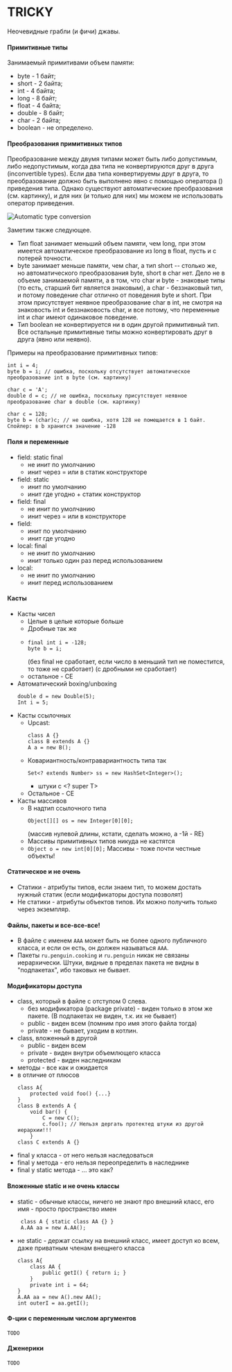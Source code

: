# TRICKY

Неочевидные грабли (и фичи) джавы.

#### Примитивные типы

Занимаемый примитивами объем памяти:
- byte - 1 байт;
- short - 2 байта;
- int - 4 байта;
- long - 8 байт;
- float - 4 байта;
- double - 8 байт;
- char - 2 байта;
- boolean - не определено.

#### Преобразования примитивных типов
Преобразование между двумя типами может быть либо допустимым, либо недопустимым, когда два типа не конвертируются друг в друга (inconvertible types). Если два типа конвертируемы друг в друга, то преобразование должно быть выполнено явно с помощью оператора () приведения типа. Однако существуют автоматические преобразования (см. картинку), и для них (и только для них) мы можем не использовать оператор приведения.

![Automatic type conversion](https://postimg.cc/5XcFc8Gj)

Заметим также следующее.
- Тип float занимает меньший объем памяти, чем long, при этом имеется автоматическое преобразование из long в float, пусть и с потерей точности. 
- byte занимает меньше памяти, чем char, а тип short -- столько же, но автоматического преобразования byte, short в char нет. Дело не в объеме занимаемой памяти, а в том, что char и byte - знаковые типы (то есть, старший бит является знаковым), а char - беззнаковый тип, и потому поведение char отлично от поведения byte и short. При этом присутствует неявное преобразование char в int, не смотря на знаковость int и беззнаковость char, и все потому, что переменные int и char имеют одинаковое поведение.
- Тип boolean не конвертируется ни в один другой примитивный тип. Все остальные примитивные типы можно конвертировать друг в друга (явно или неявно).

Примеры на преобразование примитивных типов:
```
int i = 4;
byte b = i; // ошибка, поскольку отсутствует автоматическое преобразование int в byte (см. картинку)
```
```
char c = 'A';
double d = c; // не ошибка, поскольку присутствует неявное преобразование char в double (см. картинку)
```
```
char c = 128;
byte b = (char)c; // не ошибка, хотя 128 не помещается в 1 байт. Спойлер: в b хранится значение -128
```

#### Поля и переменные

- field: static final
    - не инит по умолчанию
    - инит через = или в статик конструкторе
- field: static
    - инит по умолчанию
    - инит где угодно + статик конструктор
- field: final
    - не инит по умолчанию
    - инит через = или в конструкторе
- field:
    - инит по умолчанию
    - инит где угодно
- local: final
    - не инит по умолчанию
    - инит только один раз перед использованием
- local:
    - не инит по умолчанию
    - инит перед использованием
    
#### Касты

- Касты чисел
    - Целые в целые которые больше
    - Дробные так же
    - 
      ```
      final int i = -128;
      byte b = i;
      ```
      (без final не сработает, если число в меньший тип не поместится, то тоже не сработает) 
      (с дробными не сработает)
    - остальное - CE
- Автоматический boxing/unboxing
    ```
    double d = new Double(5);
    Int i = 5;
    ```
- Касты ссылочных
    - Upcast:
        ```
        class A {}
        class B extends A {}
        A a = new B();
        ```
    - Ковариантность/контравариантность
        типа так
        ```
        Set<? extends Number> ss = new HashSet<Integer>();
        ```
        + штуки с <? super T>
    - Остальное - CE
- Касты массивов
    - В надтип ссылочного типа
        ```
        Object[][] os = new Integer[0][0];
        ```
        (массив нулевой длины, кстати, сделать можно, а -1й - RE)
    - Массивы примитивных типов никуда не кастятся
    - ```Object o = new int[0][0];``` Массивы - тоже почти честные объекты!

    
#### Статическое и не очень

- Статики - атрибуты типов, если знаем тип, то можем достать нужный статик (если модификаторы доступа позволят)
- Не статики - атрибуты объектов типов. Их можно получить только через экземпляр.

    
#### Файлы, пакеты и все-все-все!

- В файле с именем `AAA` может быть не более одного публичного класса, и если он есть, он должен называться `AAA`.
- Пакеты `ru.penguin.cooking` и `ru.penguin` никак не связаны иерархически. Штуки, видные в пределах пакета
не видны в "подпакетах", ибо таковых не бывает.

#### Модификаторы доступа
- class, который в файле с отступом 0 слева.
    - без модификатора (package private) - виден только в этом же пакете. (В подпакетах не виден, т.к. их не бывает)
    - public - виден всем (помним про имя этого файла тогда)
    - private - не бывает, уходим в котлин.
- class, вложенный в другой
    - public - виден всем
    - private - виден внутри объемлющего класса
    - protected - виден наследникам
- методы - все как и ожидается
- в отличие от плюсов
    ```
    class A{
        protected void foo() {...}
    }
    class B extends A {
        void bar() {
            C = new C();
            c.foo(); // Нельзя дергать протектед штуки из другой иерархии!!!
        }
    class C extends A {}
    ```
- final у класса - от него нельзя наследоваться
- final у метода - его нельзя переопределить в наследнике
- final у static метода - ... это как?

#### Вложенные static и не очень классы
- static - обычные классы, ничего не знают про внешний класс, его имя - просто пространство имен
   ```
    class A { static class AA {} }
    A.AA aa = new A.AA();
    ```
- не static - держат ссылку на внешний класс, имеет доступ ко всем, даже приватным членам внещнего класса
    ```
    class A{
        class AA {
            public getI() { return i; }
        }
        private int i = 64;
    }
    A.AA aa = new A().new AA();
    int outerI = aa.getI();
    ```

#### Ф-ции с переменным числом аргументов
    TODO
    
#### Дженерики
    TODO
